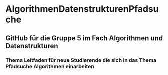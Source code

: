 # AlgorithmenDatenstrukturenPfadsuche
## GitHub für die Gruppe 5 im Fach Algorithmen und Datenstrukturen
### Thema Leitfaden für neue Studierende die sich in das Thema Pfadsuche Algorithmen einarbeiten